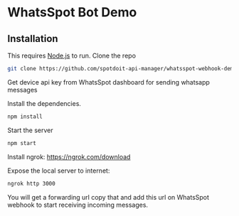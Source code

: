 # WhatsSpot Bot Demo

## Installation

This requires [Node.js](https://nodejs.org/)  to run.
Clone the repo
```sh
git clone https://github.com/spotdoit-api-manager/whatsspot-webhook-demo.git
```

Get device api key from WhatsSpot dashboard for sending whatsapp messages

Install the dependencies.

```sh
npm install
```

Start the server
```sh
npm start
```

Install ngrok: https://ngrok.com/download

Expose the local server to internet:
```sh
ngrok http 3000
```

You will get a forwarding url copy that and add this url  on WhatsSpot webhook to start receiving incoming messages.

